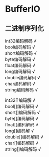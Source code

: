 # BufferIO
## 二进制序列化<br>
int32编码解码 √<br>
bool编码解码 √<br>
short编码解码 √<br>
byte编码解码 √<br>
float编码解码 √<br>
long编码解码 √<br>
double编码解码 √<br>
char编码解码 √<br>
string编码解码 √<br>

int32[]编码解 √<br>
bool[]编码解码 √<br>
short[]编码解码 √<br>
byte[]编码解码 √<br>
float[]编码解码 √<br>
long[]编码解 √<br>
double[]编码解码 √<br>
char[]编码解码 √<br>
string[]编码解码 √<br>
